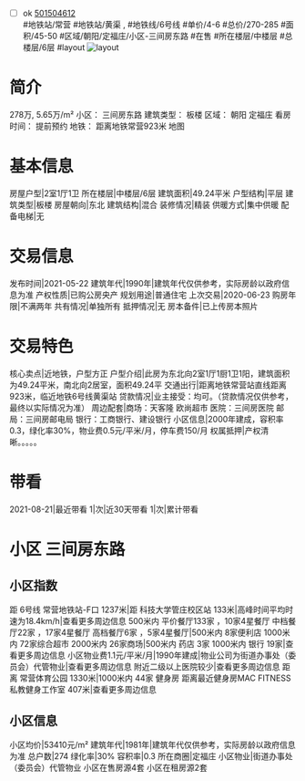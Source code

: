 - [ ] ok [501504612](https://bj.5i5j.com/ershoufang/501504612.html)  
 #地铁站/常营 #地铁站/黄渠 ,  #地铁线/6号线
#单价/4-6 #总价/270-285 #面积/45-50   #区域/朝阳/定福庄/小区-三间房东路 #在售 #所在楼层/中楼层 #总楼层/6层 #layout 
![layout](http://image2a.5i5j.com/bdir/layout/39a0a675c33c44dfa55251cffc0db635.png_P5.jpg) 
# 简介 
 278万,  5.65万/m² 
小区： 三间房东路
建筑类型： 板楼
区域： 朝阳 定福庄
看房时间： 提前预约
地铁： 距离地铁常营923米 地图
# 基本信息 
 房屋户型|2室1厅1卫
所在楼层|中楼层/6层
建筑面积|49.24平米
户型结构|平层
建筑类型|板楼
房屋朝向|东北
建筑结构|混合
装修情况|精装
供暖方式|集中供暖
配备电梯|无
# 交易信息 
 发布时间|2021-05-22
建筑年代|1990年|建筑年代仅供参考，实际房龄以政府信息为准
产权性质|已购公房央产
规划用途|普通住宅
上次交易|2020-06-23
购房年限|不满两年
共有情况|单独所有
抵押情况|无
房本备件|已上传房本照片
# 交易特色 
 核心卖点|近地铁，户型方正
户型介绍|此房为东北向2室1厅1厨1卫1阳，建筑面积为49.24平米，南北向2居室，面积49.24平
交通出行|距离地铁常营站直线距离923米，临近地铁6号线黄渠站
贷款情况|业主接受：均可。（贷款情况仅供参考，最终以实际情况为准）
周边配套|商场：天客隆 欧尚超市  医院：三间房医院  邮局：三间房邮电局  银行：工商银行、建设银行
小区信息|2000年建成，容积率0.3，绿化率30%，物业费0.5元/平米/月，停车费150/月
权属抵押|产权清晰。。。。。
# 带看 
 2021-08-21|最近带看	 1|次|近30天带看	 1|次|累计带看
# 小区 三间房东路
## 小区指数 
 距 6号线 常营地铁站-F口 1237米|距 科技大学管庄校区站 133米|高峰时间平均时速为18.4km/h|查看更多周边信息
500米内 平价餐厅133家 ，10家4星餐厅
中档餐厅22家 ，17家4星餐厅
高档餐厅6家 ，5家4星餐厅|500米内 8家便利店
1000米内 72家综合超市
2000米内 26家商场|500米内 药店 3家
1000米内 银行 19家|查看更多周边信息
小区物业费1.1元/平米/月|1990年建成|物业公司为街道办事处（委员会）代管物业|查看更多周边信息
附近二级以上医院较少|查看更多周边信息
距离 常营体育公园 1330米|1000米内 44家 健身房
距离最近健身房MAC FITNESS私教健身工作室 407米|查看更多周边信息
## 小区信息 
 小区均价|53410元/m²
建筑年代|1981年|建筑年代仅供参考，实际房龄以政府信息为准
总户数|274
绿化率|30%
容积率|0.3
所在商圈|定福庄
小区物业|街道办事处（委员会）代管物业
小区在售房源4套
小区在租房源2套
